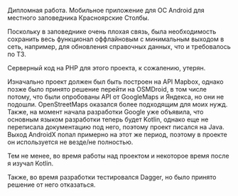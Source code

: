 Дипломная работа. Мобильное приложение для ОС Android для местного заповедника Красноярские Столбы.

Поскольку в заповеднике очень плохая связь, была необходимость сохранить весь функционал оффлайновым с минимальным выходом в сеть, например, для обновления справочных данных, что и требовалось по ТЗ.

Серверный код на PHP для этого проекта, к сожалению, утерян.

Изначально проект должен был быть построен на API Mapbox, однако позже было принято решение перейти на OSMDroid, в том числе потому, что были опробованы API от GoogleMaps и Яндекса, но они не подошли. OpenStreetMaps оказался более подходящим для моих нужд.
Также, на момент начала разработки Google уже объявила, что основным языком разработки теперь будет Kotlin, однако еще не переписала документацию под него, поэтому проект писался на Java. Выход AndroidX попал примерно на этот же период, поэтому в проекте он используется не везде/не полностью.

Тем не менее, во время работы над проектом и некоторое время после я изучал Kotlin.

Также, во время разработки тестировался Dagger, но было принято решение от него отказаться.
